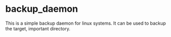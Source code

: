 # backup_daemon
This is a simple backup daemon for linux systems. It can be used to backup the target, important directory.
